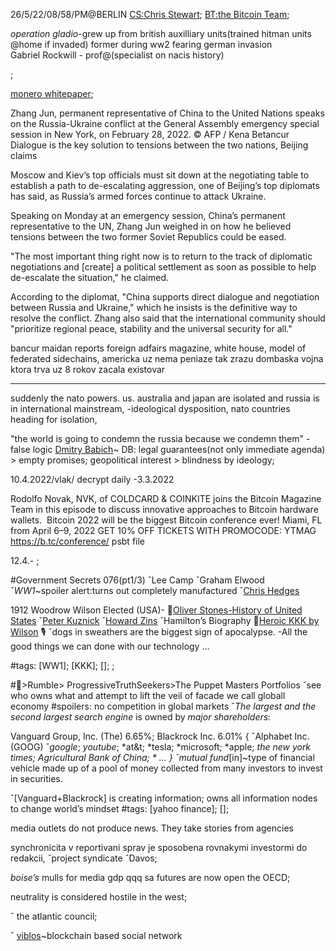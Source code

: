 26/5/22/08/58/PM@BERLIN
[CS:Chris Stewart]();
[BT:the Bitcoin Team]();

*operation gladio*-grew up from british auxilliary units(trained hitman units @home if invaded) former during ww2 fearing german invasion  
Gabriel Rockwill - prof@(specialist on nacis history)

[](mumbai.polygonscan.com);

[monero whitepaper](https://www.allcryptowhitepapers.com/monero-whitepaper/);

Zhang Jun, permanent representative of China to the United Nations speaks on the Russia-Ukraine conflict at the General Assembly emergency special session in New York, on February 28, 2022. © AFP / Kena Betancur
Dialogue is the key solution to tensions between the two nations, Beijing claims

Moscow and Kiev’s top officials must sit down at the negotiating table to establish a path to de-escalating aggression, one of Beijing’s top diplomats has said, as Russia’s armed forces continue to attack Ukraine.

Speaking on Monday at an emergency session, China’s permanent representative to the UN, Zhang Jun weighed in on how he believed tensions between the two former Soviet Republics could be eased.

"The most important thing right now is to return to the track of diplomatic negotiations and [create] a political settlement as soon as possible to help de-escalate the situation," he claimed.

According to the diplomat, "China supports direct dialogue and negotiation between Russia and Ukraine," which he insists is the definitive way to resolve the conflict. Zhang also said that the international community should "prioritize regional peace, stability and the universal security for all."

bancur
maidan reports
foreign adfairs magazine, white house,
model of federated sidechains,
americka uz nema peniaze tak zrazu dombaska vojna ktora trva uz 8 rokov zacala existovar
***
suddenly the nato powers. us. australia and japan are isolated and russia is in international mainstream, -ideological dysposition, nato countries heading for isolation,
    
"the world is going to condemn the russia because we condemn them" -false logic 
[Dmitry Babich]()~ 
DB: legal guarantees(not only immediate agenda) > empty promises;
geopolitical interest > blindness by ideology;


10.4.2022/vlak/
decrypt daily -3.3.2022

Rodolfo Novak, NVK, of COLDCARD & COINKITE joins the Bitcoin Magazine Team in this episode to discuss innovative approaches to Bitcoin hardware wallets.  Bitcoin 2022 will be the biggest Bitcoin conference ever! Miami, FL from April 6–9, 2022 GET 10% OFF TICKETS WITH PROMOCODE: YTMAG https://b.tc/conference/
psbt file

12.4.- ;

#Government Secrets 076(pt1/3)
 ˇLee Camp <LC>
 ˇGraham Elwood <GE>
 ˇ*WW1*~spoiler alert:turns out completely manufactured
 ˇ[Chris Hedges]()

 1912 Woodrow Wilson Elected (USA)-
  📖[Oliver Stones-History of United States](libgen.io/)
  ˇ[Peter Kuznick]()
  ˇ[Howard Zins]()
  ˇHamilton’s Biography 
  🎥[Heroic KKK by Wilson]()
  🎙
  ˇdogs in sweathers are the biggest sign of apocalypse. -All the good things we can done with our technology …
 
#tags: 
 [WW1];
 [KKK];
 [];
 ;

 #🎥>Rumble> ProgressiveTruthSeekers>The Puppet Masters Portfolios
ˇsee who owns what and attempt to lift the veil of facade we call globall economy 
#spoilers: no competition in global markets
ˇ*The largest and the second largest search engine* is owned by *major shareholders*:

 Vanguard Group, Inc. (The)  6.65%;
 Blackrock Inc. 6.01% 
 {
 ˇAlphabet Inc.(GOOG) 
  ˇ*google*;
   *youtube*;
   *at&t;
   *tesla;
   *microsoft;
   *apple;
   *the new york times;
   *Agricultural Bank of China;
   *
   …
 }
ˇ*mutual fund*[in]~type of financial vehicle made up of a pool of money collected from many investors to invest in securities.

ˇ[Vanguard+Blackrock] is creating information; owns all information nodes to change world’s mindset
#tags:
 [yahoo finance];
 [];
 
 media outlets do not produce news. They take stories from agencies
 
 synchronicita v reportivani sprav je sposobena rovnakymi investormi do redakcii,
 ˇproject syndicate
 ˇDavos;

 *boise’s*
mulls for media
gdp qqq sa
futures are now open
the OECD;

neutrality is considered hostile in the west;

ˇ the atlantic council;

ˇ [viblos]()~blockchain based social network

